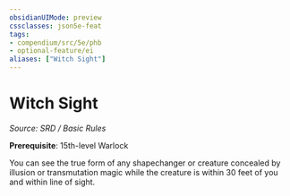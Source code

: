 ```yaml
---
obsidianUIMode: preview
cssclasses: json5e-feat
tags:
- compendium/src/5e/phb
- optional-feature/ei
aliases: ["Witch Sight"]
---
```

# Witch Sight
*Source: SRD / Basic Rules*  

**Prerequisite**: 15th-level Warlock

You can see the true form of any shapechanger or creature concealed by illusion or transmutation magic while the creature is within 30 feet of you and within line of sight.